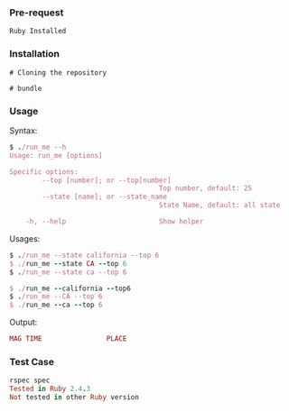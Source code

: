### Pre-request ###
    Ruby Installed
### Installation ###
    # Cloning the repository

    # bundle

### Usage ###
Syntax:
```ruby
$ ./run_me --h 
Usage: run_me [options]

Specific options:
        --top [number]; or --top[number]
                                     Top number, default: 25
        --state [name]; or --state_name
                                     State Name, default: all state

    -h, --help                       Show helper
```

Usages:
```ruby
$ ./run_me --state california --top 6
$ ./run_me --state CA --top 6
$ ./run_me --state ca --top 6

$ ./run_me --california --top6
$ ./run_me --CA --top 6
$ ./run_me --ca --top 6
```

Output:
```ruby
MAG TIME                PLACE
```

### Test Case ###
```ruby
rspec spec
Tested in Ruby 2.4.3
Not tested in other Ruby version
```
